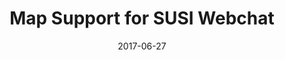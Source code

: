 ---
layout: blog
type: blog
image: images/SUSI_Mapfeat.jpg
title: Map Support for SUSI Webchat
date: 2017-06-27
permalink: https://blog.fossasia.org/map-support-for-susi-webchat/
labels:
  - FOSSASIA
  - GSoC
  - SUSI.AI
  - Tutorial
  - Artificial Intelligence
  - Google Summer of Code
  - Leaflet
  - OpenStreetMap
  - Personal Assistant
  - SUSI Web Chat
  - SUSIAI
---